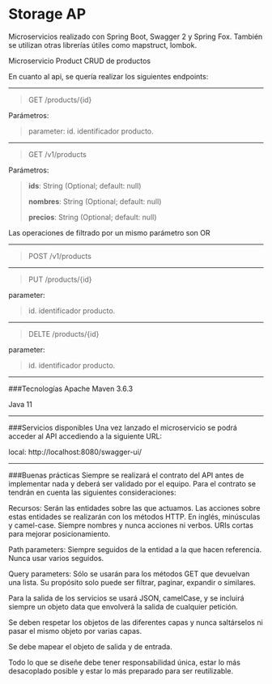 # Storage AP
Microservicios realizado con Spring Boot, Swagger 2 y Spring Fox. También se utilizan otras librerías útiles como mapstruct, lombok.

Microservicio Product
CRUD de productos

En cuanto al api, se quería realizar los siguientes endpoints:

---

> GET /products/{id} 

Parámetros:
> parameter: id. identificador producto.
---
> GET /v1/products

Parámetros:

> **ids**: String (Optional; default: null)
>
> **nombres**: String (Optional; default: null)
>
> **precios**: String (Optional; default: null)

Las operaciones de filtrado por un mismo parámetro son OR

---
> POST /v1/products

---

> PUT /products/{id}

parameter:
> id. identificador producto.

---

> DELTE /products/{id}

parameter:
> id. identificador producto.

---

###Tecnologías
Apache Maven 3.6.3

Java 11

---

###Servicios disponibles
Una vez lanzado el microservicio se podrá acceder al API accediendo a la siguiente URL:

local: http://localhost:8080/swagger-ui/

---

###Buenas prácticas
Siempre se realizará el contrato del API antes de implementar nada y deberá ser validado por el equipo. Para el contrato se tendrán en cuenta las siguientes consideraciones:

Recursos: Serán las entidades sobre las que actuamos. Las acciones sobre estas entidades se realizarán con los métodos HTTP. En inglés, minúsculas y camel-case. Siempre nombres y nunca acciones ni verbos. URIs cortas para mejorar posicionamiento.

Path parameters: Siempre seguidos de la entidad a la que hacen referencia. Nunca usar varios seguidos.

Query parameters: Sólo se usarán para los métodos GET que devuelvan una lista. Su propósito solo puede ser filtrar, paginar, expandir o similares.

Para la salida de los servicios se usará JSON, camelCase, y se incluirá siempre un objeto data que envolverá la salida de cualquier petición.

Se deben respetar los objetos de las diferentes capas y nunca saltárselos ni pasar el mismo objeto por varias capas.

Se debe mapear el objeto de salida y de entrada.

Todo lo que se diseñe debe tener responsabilidad única, estar lo más desacoplado posible y estar lo más preparado para ser reutilizable.